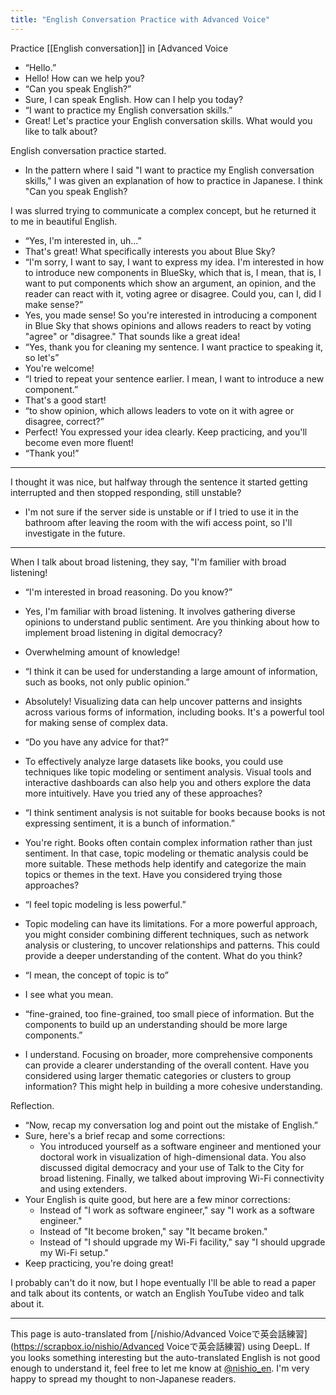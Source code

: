 ```yaml
---
title: "English Conversation Practice with Advanced Voice"
---
```


Practice [[English conversation]] in [Advanced Voice


- “Hello.”
- Hello! How can we help you?
- “Can you speak English?”
- Sure, I can speak English. How can I help you today?
- “I want to practice my English conversation skills.”
- Great! Let's practice your English conversation skills. What would you like to talk about?

English conversation practice started.
- In the pattern where I said "I want to practice my English conversation skills," I was given an explanation of how to practice in Japanese. I think "Can you speak English?


I was slurred trying to communicate a complex concept, but he returned it to me in beautiful English.
- “Yes, I'm interested in, uh...”
- That's great! What specifically interests you about Blue Sky?
- “I'm sorry, I want to say, I want to express my idea. I'm interested in how to introduce new components in BlueSky, which that is, I mean, that is, I want to put components which show an argument, an opinion, and the reader can react with it, voting agree or disagree. Could you, can I, did I make sense?”
- Yes, you made sense! So you're interested in introducing a component in Blue Sky that shows opinions and allows readers to react by voting "agree" or "disagree." That sounds like a great idea!
- “Yes, thank you for cleaning my sentence. I want practice to speaking it, so let's”
- You're welcome!
- “I tried to repeat your sentence earlier. I mean, I want to introduce a new component.”
- That's a good start!
- “to show opinion, which allows leaders to vote on it with agree or disagree, correct?”
- Perfect! You expressed your idea clearly. Keep practicing, and you'll become even more fluent!
- “Thank you!”

---

I thought it was nice, but halfway through the sentence it started getting interrupted and then stopped responding, still unstable?
- I'm not sure if the server side is unstable or if I tried to use it in the bathroom after leaving the room with the wifi access point, so I'll investigate in the future.

---
When I talk about broad listening, they say, "I'm familier with broad listening!
- “I'm interested in broad reasoning. Do you know?”
- Yes, I'm familiar with broad listening. It involves gathering diverse opinions to understand public sentiment. Are you thinking about how to implement broad listening in digital democracy?
- Overwhelming amount of knowledge!

- “I think it can be used for understanding a large amount of information, such as books, not only public opinion.”
- Absolutely! Visualizing data can help uncover patterns and insights across various forms of information, including books. It's a powerful tool for making sense of complex data.
- “Do you have any advice for that?”
- To effectively analyze large datasets like books, you could use techniques like topic modeling or sentiment analysis. Visual tools and interactive dashboards can also help you and others explore the data more intuitively. Have you tried any of these approaches?
- “I think sentiment analysis is not suitable for books because books is not expressing sentiment, it is a bunch of information.”
- You're right. Books often contain complex information rather than just sentiment. In that case, topic modeling or thematic analysis could be more suitable. These methods help identify and categorize the main topics or themes in the text. Have you considered trying those approaches?
- “I feel topic modeling is less powerful.”
- Topic modeling can have its limitations. For a more powerful approach, you might consider combining different techniques, such as network analysis or clustering, to uncover relationships and patterns. This could provide a deeper understanding of the content. What do you think?
- “I mean, the concept of topic is to”
- I see what you mean.
- “fine-grained, too fine-grained, too small piece of information. But the components to build up an understanding should be more large components.”
- I understand. Focusing on broader, more comprehensive components can provide a clearer understanding of the overall content. Have you considered using larger thematic categories or clusters to group information? This might help in building a more cohesive understanding.


Reflection.
- “Now, recap my conversation log and point out the mistake of English.”
- Sure, here's a brief recap and some corrections:
    - You introduced yourself as a software engineer and mentioned your doctoral work in visualization of high-dimensional data. You also discussed digital democracy and your use of Talk to the City for broad listening. Finally, we talked about improving Wi-Fi connectivity and using extenders.
- Your English is quite good, but here are a few minor corrections:
    - Instead of "I work as software engineer," say "I work as a software engineer."
    - Instead of "It become broken," say "It became broken."
    - Instead of "I should upgrade my Wi-Fi facility," say "I should upgrade my Wi-Fi setup."
- Keep practicing, you're doing great!

I probably can't do it now, but I hope eventually I'll be able to read a paper and talk about its contents, or watch an English YouTube video and talk about it.

---
This page is auto-translated from [/nishio/Advanced Voiceで英会話練習](https://scrapbox.io/nishio/Advanced Voiceで英会話練習) using DeepL. If you looks something interesting but the auto-translated English is not good enough to understand it, feel free to let me know at [@nishio_en](https://twitter.com/nishio_en). I'm very happy to spread my thought to non-Japanese readers.